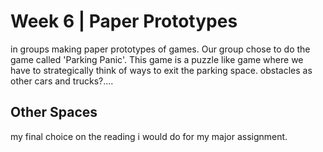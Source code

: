 # Week 6 | Paper Prototypes
in groups making paper prototypes of games. Our group chose to do the game called 'Parking Panic'. This game is a puzzle like game where we have to strategically think of ways to exit the parking space. obstacles as other cars and trucks?....


## Other Spaces
my final choice on the reading i would do for my major assignment.
